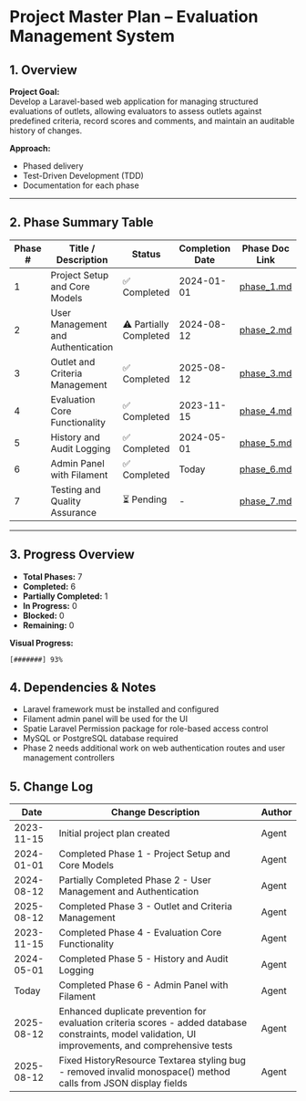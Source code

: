 # Project Master Plan – Evaluation Management System

## 1. Overview
**Project Goal:**  
Develop a Laravel-based web application for managing structured evaluations of outlets, allowing evaluators to assess outlets against predefined criteria, record scores and comments, and maintain an auditable history of changes.

**Approach:**  
- Phased delivery  
- Test-Driven Development (TDD)  
- Documentation for each phase

---

## 2. Phase Summary Table
| Phase # | Title / Description | Status | Completion Date | Phase Doc Link |
|---------|---------------------|--------|-----------------|----------------|
| 1 | Project Setup and Core Models | ✅ Completed | 2024-01-01 | [phase_1.md](phase_1.md) |
| 2 | User Management and Authentication | ⚠️ Partially Completed | 2024-08-12 | [phase_2.md](phase_2.md) |
| 3 | Outlet and Criteria Management | ✅ Completed | 2025-08-12 | [phase_3.md](phase_3.md) |
| 4 | Evaluation Core Functionality | ✅ Completed | 2023-11-15 | [phase_4.md](phase_4.md) |
| 5 | History and Audit Logging | ✅ Completed | 2024-05-01 | [phase_5.md](phase_5.md) |
| 6 | Admin Panel with Filament | ✅ Completed | Today | [phase_6.md](phase_6.md) |
| 7 | Testing and Quality Assurance | ⏳ Pending | - | [phase_7.md](phase_7.md) |

---

## 3. Progress Overview
- **Total Phases:** 7  
- **Completed:** 6  
- **Partially Completed:** 1  
- **In Progress:** 0  
- **Blocked:** 0  
- **Remaining:** 0  

**Visual Progress:**  
```text
[#######] 93%
```

## 4. Dependencies & Notes
- Laravel framework must be installed and configured
- Filament admin panel will be used for the UI
- Spatie Laravel Permission package for role-based access control
- MySQL or PostgreSQL database required
- Phase 2 needs additional work on web authentication routes and user management controllers

## 5. Change Log
| Date | Change Description | Author |
|------|-------------------|--------|
| 2023-11-15 | Initial project plan created | Agent |
| 2024-01-01 | Completed Phase 1 - Project Setup and Core Models | Agent |
| 2024-08-12 | Partially Completed Phase 2 - User Management and Authentication | Agent |
| 2025-08-12 | Completed Phase 3 - Outlet and Criteria Management | Agent |
| 2023-11-15 | Completed Phase 4 - Evaluation Core Functionality | Agent |
| 2024-05-01 | Completed Phase 5 - History and Audit Logging | Agent |
| Today | Completed Phase 6 - Admin Panel with Filament | Agent |
| 2025-08-12 | Enhanced duplicate prevention for evaluation criteria scores - added database constraints, model validation, UI improvements, and comprehensive tests | Agent |
| 2025-08-12 | Fixed HistoryResource Textarea styling bug - removed invalid monospace() method calls from JSON display fields | Agent |
